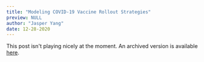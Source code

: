```yaml
---
title: "Modeling COVID-19 Vaccine Rollout Strategies"
preview: NULL
author: "Jasper Yang"
date: 12-28-2020
---
```


This post isn't playing nicely at the moment. An archived version is available [here](myhtml/what-if-some-vaccines-are-more-effective-than-others.html).
